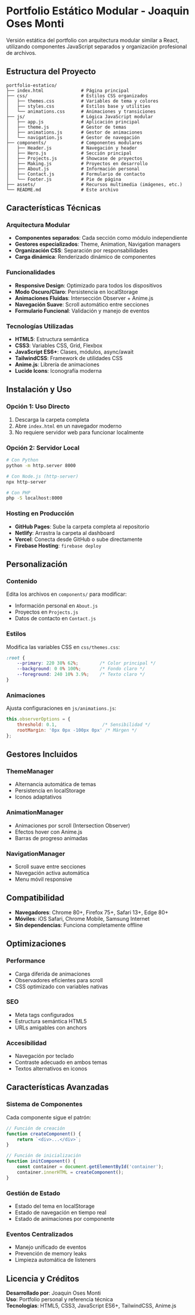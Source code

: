 # Portfolio Estático Modular - Joaquin Oses Monti

Versión estática del portfolio con arquitectura modular similar a React, utilizando componentes JavaScript separados y organización profesional de archivos.

## Estructura del Proyecto

```
portfolio-estatico/
├── index.html              # Página principal
├── css/                    # Estilos CSS organizados
│   ├── themes.css          # Variables de tema y colores
│   ├── styles.css          # Estilos base y utilities
│   └── animations.css      # Animaciones y transiciones
├── js/                     # Lógica JavaScript modular
│   ├── app.js              # Aplicación principal
│   ├── theme.js            # Gestor de temas
│   ├── animations.js       # Gestor de animaciones
│   └── navigation.js       # Gestor de navegación
├── components/             # Componentes modulares
│   ├── Header.js           # Navegación y header
│   ├── Hero.js             # Sección principal
│   ├── Projects.js         # Showcase de proyectos
│   ├── Making.js           # Proyectos en desarrollo
│   ├── About.js            # Información personal
│   ├── Contact.js          # Formulario de contacto
│   └── Footer.js           # Pie de página
├── assets/                 # Recursos multimedia (imágenes, etc.)
└── README.md               # Este archivo
```

## Características Técnicas

### Arquitectura Modular
- **Componentes separados**: Cada sección como módulo independiente
- **Gestores especializados**: Theme, Animation, Navigation managers
- **Organización CSS**: Separación por responsabilidades
- **Carga dinámica**: Renderizado dinámico de componentes

### Funcionalidades
- **Responsive Design**: Optimizado para todos los dispositivos
- **Modo Oscuro/Claro**: Persistencia en localStorage
- **Animaciones Fluidas**: Intersección Observer + Anime.js
- **Navegación Suave**: Scroll automático entre secciones
- **Formulario Funcional**: Validación y manejo de eventos

### Tecnologías Utilizadas
- **HTML5**: Estructura semántica
- **CSS3**: Variables CSS, Grid, Flexbox
- **JavaScript ES6+**: Clases, módulos, async/await
- **TailwindCSS**: Framework de utilidades CSS
- **Anime.js**: Librería de animaciones
- **Lucide Icons**: Iconografía moderna

## Instalación y Uso

### Opción 1: Uso Directo
1. Descarga la carpeta completa
2. Abre `index.html` en un navegador moderno
3. No requiere servidor web para funcionar localmente

### Opción 2: Servidor Local
```bash
# Con Python
python -m http.server 8000

# Con Node.js (http-server)
npx http-server

# Con PHP
php -S localhost:8000
```

### Hosting en Producción
- **GitHub Pages**: Sube la carpeta completa al repositorio
- **Netlify**: Arrastra la carpeta al dashboard
- **Vercel**: Conecta desde GitHub o sube directamente
- **Firebase Hosting**: `firebase deploy`

## Personalización

### Contenido
Edita los archivos en `components/` para modificar:
- Información personal en `About.js`
- Proyectos en `Projects.js`
- Datos de contacto en `Contact.js`

### Estilos
Modifica las variables CSS en `css/themes.css`:
```css
:root {
    --primary: 220 38% 62%;        /* Color principal */
    --background: 0 0% 100%;       /* Fondo claro */
    --foreground: 240 10% 3.9%;    /* Texto claro */
}
```

### Animaciones
Ajusta configuraciones en `js/animations.js`:
```javascript
this.observerOptions = {
    threshold: 0.1,                 /* Sensibilidad */
    rootMargin: '0px 0px -100px 0px' /* Márgen */
};
```

## Gestores Incluidos

### ThemeManager
- Alternancia automática de temas
- Persistencia en localStorage
- Iconos adaptativos

### AnimationManager
- Animaciones por scroll (Intersection Observer)
- Efectos hover con Anime.js
- Barras de progreso animadas

### NavigationManager
- Scroll suave entre secciones
- Navegación activa automática
- Menu móvil responsive

## Compatibilidad

- **Navegadores**: Chrome 80+, Firefox 75+, Safari 13+, Edge 80+
- **Móviles**: iOS Safari, Chrome Mobile, Samsung Internet
- **Sin dependencias**: Funciona completamente offline

## Optimizaciones

### Performance
- Carga diferida de animaciones
- Observadores eficientes para scroll
- CSS optimizado con variables nativas

### SEO
- Meta tags configurados
- Estructura semántica HTML5
- URLs amigables con anchors

### Accesibilidad
- Navegación por teclado
- Contraste adecuado en ambos temas
- Textos alternativos en iconos

## Características Avanzadas

### Sistema de Componentes
Cada componente sigue el patrón:
```javascript
// Función de creación
function createComponent() {
    return `<div>...</div>`;
}

// Función de inicialización
function initComponent() {
    const container = document.getElementById('container');
    container.innerHTML = createComponent();
}
```

### Gestión de Estado
- Estado del tema en localStorage
- Estado de navegación en tiempo real
- Estado de animaciones por componente

### Eventos Centralizados
- Manejo unificado de eventos
- Prevención de memory leaks
- Limpieza automática de listeners

## Licencia y Créditos

**Desarrollado por**: Joaquin Oses Monti  
**Uso**: Portfolio personal y referencia técnica  
**Tecnologías**: HTML5, CSS3, JavaScript ES6+, TailwindCSS, Anime.js